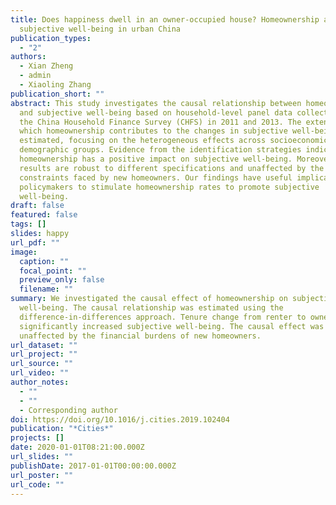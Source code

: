 ```yaml
---
title: Does happiness dwell in an owner-occupied house? Homeownership and
  subjective well-being in urban China
publication_types:
  - "2"
authors:
  - Xian Zheng
  - admin
  - Xiaoling Zhang
publication_short: ""
abstract: This study investigates the causal relationship between homeownership
  and subjective well-being based on household-level panel data collected from
  the China Household Finance Survey (CHFS) in 2011 and 2013. The extent to
  which homeownership contributes to the changes in subjective well-being is
  estimated, focusing on the heterogeneous effects across socioeconomic and
  demographic groups. Evidence from the identification strategies indicates that
  homeownership has a positive impact on subjective well-being. Moreover, the
  results are robust to different specifications and unaffected by the financial
  constraints faced by new homeowners. Our findings have useful implications for
  policymakers to stimulate homeownership rates to promote subjective
  well-being.
draft: false
featured: false
tags: []
slides: happy
url_pdf: ""
image:
  caption: ""
  focal_point: ""
  preview_only: false
  filename: ""
summary: We investigated the causal effect of homeownership on subjective
  well-being. The causal relationship was estimated using the
  difference-in-differences approach. Tenure change from renter to owner
  significantly increased subjective well-being. The causal effect was
  unaffected by the financial burdens of new homeowners.
url_dataset: ""
url_project: ""
url_source: ""
url_video: ""
author_notes:
  - ""
  - ""
  - Corresponding author
doi: https://doi.org/10.1016/j.cities.2019.102404
publication: "*Cities*"
projects: []
date: 2020-01-01T08:21:00.000Z
url_slides: ""
publishDate: 2017-01-01T00:00:00.000Z
url_poster: ""
url_code: ""
---
```

